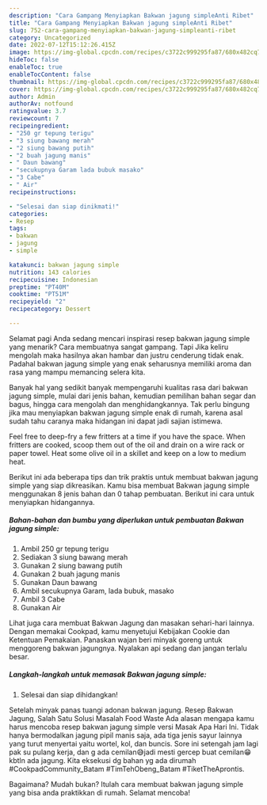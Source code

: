 ```yaml
---
description: "Cara Gampang Menyiapkan Bakwan jagung simpleAnti Ribet"
title: "Cara Gampang Menyiapkan Bakwan jagung simpleAnti Ribet"
slug: 752-cara-gampang-menyiapkan-bakwan-jagung-simpleanti-ribet
category: Uncategorized
date: 2022-07-12T15:12:26.415Z
image: https://img-global.cpcdn.com/recipes/c3722c999295fa87/680x482cq70/bakwan-jagung-simple-foto-resep-utama.jpg
hideToc: false
enableToc: true
enableTocContent: false
thumbnail: https://img-global.cpcdn.com/recipes/c3722c999295fa87/680x482cq70/bakwan-jagung-simple-foto-resep-utama.jpg
cover: https://img-global.cpcdn.com/recipes/c3722c999295fa87/680x482cq70/bakwan-jagung-simple-foto-resep-utama.jpg
author: Admin
authorAv: notfound
ratingvalue: 3.7
reviewcount: 7
recipeingredient:
- "250 gr tepung terigu"
- "3 siung bawang merah"
- "2 siung bawang putih"
- "2 buah jagung manis"
- " Daun bawang"
- "secukupnya Garam lada bubuk masako"
- "3 Cabe"
- " Air"
recipeinstructions:

- "Selesai dan siap dinikmati!"
categories:
- Resep
tags:
- bakwan
- jagung
- simple

katakunci: bakwan jagung simple 
nutrition: 143 calories
recipecuisine: Indonesian
preptime: "PT40M"
cooktime: "PT51M"
recipeyield: "2"
recipecategory: Dessert

---
```



Selamat pagi Anda sedang mencari inspirasi resep bakwan jagung simple yang menarik? Cara membuatnya sangat gampang. Tapi Jika keliru mengolah maka hasilnya akan hambar dan justru cenderung tidak enak. Padahal bakwan jagung simple yang enak seharusnya memiliki aroma dan rasa yang mampu memancing selera kita.


Banyak hal yang sedikit banyak mempengaruhi kualitas rasa dari bakwan jagung simple, mulai dari jenis bahan, kemudian pemilihan bahan segar dan bagus, hingga cara mengolah dan menghidangkannya. Tak perlu bingung jika mau menyiapkan bakwan jagung simple enak di rumah, karena asal sudah tahu caranya maka hidangan ini dapat jadi sajian istimewa.

Feel free to deep-fry a few fritters at a time if you have the space. When fritters are cooked, scoop them out of the oil and drain on a wire rack or paper towel. Heat some olive oil in a skillet and keep on a low to medium heat.


Berikut ini ada beberapa tips dan trik praktis untuk membuat bakwan jagung simple yang siap dikreasikan. Kamu bisa membuat Bakwan jagung simple menggunakan 8 jenis bahan dan 0 tahap pembuatan. Berikut ini cara untuk menyiapkan hidangannya.

<!--inarticleads1-->

##### Bahan-bahan dan bumbu yang diperlukan untuk pembuatan Bakwan jagung simple:

1. Ambil 250 gr tepung terigu
1. Sediakan 3 siung bawang merah
1. Gunakan 2 siung bawang putih
1. Gunakan 2 buah jagung manis
1. Gunakan  Daun bawang
1. Ambil secukupnya Garam, lada bubuk, masako
1. Ambil 3 Cabe
1. Gunakan  Air


Lihat juga cara membuat Bakwan Jagung dan masakan sehari-hari lainnya. Dengan memakai Cookpad, kamu menyetujui Kebijakan Cookie dan Ketentuan Pemakaian. Panaskan wajan beri minyak goreng untuk menggoreng bakwan jagungnya. Nyalakan api sedang dan jangan terlalu besar. 

<!--inarticleads2-->

##### Langkah-langkah untuk memasak Bakwan jagung simple:


1. Selesai dan siap dihidangkan!

Setelah minyak panas tuangi adonan bakwan jagung. Resep Bakwan Jagung, Salah Satu Solusi Masalah Food Waste Ada alasan mengapa kamu harus mencoba resep bakwan jagung simple versi Masak Apa Hari Ini. Tidak hanya bermodalkan jagung pipil manis saja, ada tiga jenis sayur lainnya yang turut menyertai yaitu wortel, kol, dan buncis. Sore ini setengah jam lagi pak su pulang kerja, dan g ada cemilan😅jadi mesti gercep buat cemilan😁 kbtln ada jagung. Kita eksekusi dg bahan yg ada dirumah #CookpadCommunity_Batam #TimTehObeng_Batam #TiketTheAprontis. 

Bagaimana? Mudah bukan? Itulah cara membuat bakwan jagung simple yang bisa anda praktikkan di rumah. Selamat mencoba!
